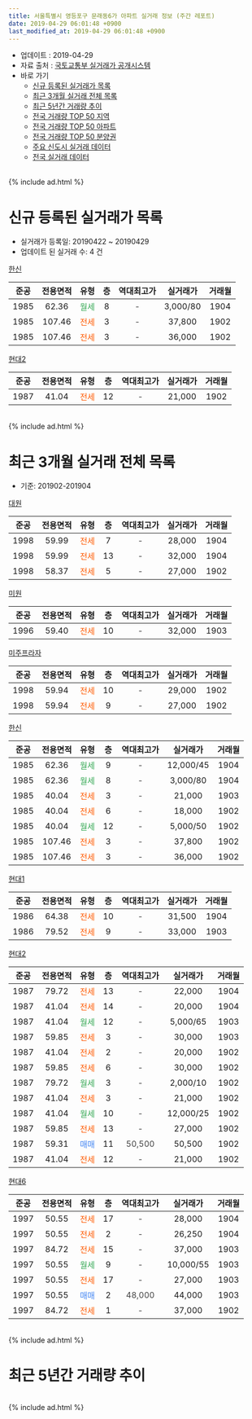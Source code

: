 ```yaml
---
title: 서울특별시 영등포구 문래동6가 아파트 실거래 정보 (주간 레포트)
date: 2019-04-29 06:01:48 +0900
last_modified_at: 2019-04-29 06:01:48 +0900
---
```


* 업데이트 : 2019-04-29
* 자료 출처 : [국토교통부 실거래가 공개시스템](http://rt.molit.go.kr)
* 바로 가기
    * [신규 등록된 실거래가 목록](#신규-등록된-실거래가-목록)
    * [최근 3개월 실거래 전체 목록](#최근-3개월-실거래-전체-목록)
    * [최근 5년간 거래량 추이](#최근-5년간-거래량-추이)
    * [전국 거래량 TOP 50 지역](https://inasie.github.io/apt-trade-info/최근-3개월-전국에서-가장-거래가-많이-발생한-지역)
    * [전국 거래량 TOP 50 아파트](https://inasie.github.io/apt-trade-info/최근-3개월-전국에서-가장-거래가-많이-발생한-아파트)
    * [전국 거래량 TOP 50 분양권](https://inasie.github.io/apt-trade-info/최근-3개월-전국에서-가장-거래가-많이-발생한-분양권)
    * [주요 신도시 실거래 데이터](https://inasie.github.io/apt-trade-info/주요-신도시)
    * [전국 실거래 데이터](https://inasie.github.io/apt-trade-info/전국)
<br>
{% include ad.html %}
<br>

# 신규 등록된 실거래가 목록
* 실거래가 등록일: 20190422 ~ 20190429
* 업데이트 된 실거래 수: 4 건


[한신](https://search.naver.com/search.naver?query=%EC%84%9C%EC%9A%B8%ED%8A%B9%EB%B3%84%EC%8B%9C+%EC%98%81%EB%93%B1%ED%8F%AC%EA%B5%AC+%EB%AC%B8%EB%9E%98%EB%8F%996%EA%B0%80+%ED%95%9C%EC%8B%A0)

|준공|전용면적|유형|층|역대최고가|실거래가|거래월|
|:---:|:---:|:---:|:---:|:---:|:---:|:---:|
|1985|62.36|<span style="color:#34a853">월세</span>|8|<span style="color:#444444">-</span>|3,000/80|1904|
|1985|107.46|<span style="color:#ff5a00">전세</span>|3|<span style="color:#444444">-</span>|37,800|1902|
|1985|107.46|<span style="color:#ff5a00">전세</span>|3|<span style="color:#444444">-</span>|36,000|1902|

[현대2](https://search.naver.com/search.naver?query=%EC%84%9C%EC%9A%B8%ED%8A%B9%EB%B3%84%EC%8B%9C+%EC%98%81%EB%93%B1%ED%8F%AC%EA%B5%AC+%EB%AC%B8%EB%9E%98%EB%8F%996%EA%B0%80+%ED%98%84%EB%8C%802)

|준공|전용면적|유형|층|역대최고가|실거래가|거래월|
|:---:|:---:|:---:|:---:|:---:|:---:|:---:|
|1987|41.04|<span style="color:#ff5a00">전세</span>|12|<span style="color:#444444">-</span>|21,000|1902|


<br>
{% include ad.html %}
<br>

# 최근 3개월 실거래 전체 목록
* 기준: 201902-201904


[대원](https://search.naver.com/search.naver?query=%EC%84%9C%EC%9A%B8%ED%8A%B9%EB%B3%84%EC%8B%9C+%EC%98%81%EB%93%B1%ED%8F%AC%EA%B5%AC+%EB%AC%B8%EB%9E%98%EB%8F%996%EA%B0%80+%EB%8C%80%EC%9B%90)

|준공|전용면적|유형|층|역대최고가|실거래가|거래월|
|:---:|:---:|:---:|:---:|:---:|:---:|:---:|
|1998|59.99|<span style="color:#ff5a00">전세</span>|7|<span style="color:#444444">-</span>|28,000|1904|
|1998|59.99|<span style="color:#ff5a00">전세</span>|13|<span style="color:#444444">-</span>|32,000|1904|
|1998|58.37|<span style="color:#ff5a00">전세</span>|5|<span style="color:#444444">-</span>|27,000|1902|

[미원](https://search.naver.com/search.naver?query=%EC%84%9C%EC%9A%B8%ED%8A%B9%EB%B3%84%EC%8B%9C+%EC%98%81%EB%93%B1%ED%8F%AC%EA%B5%AC+%EB%AC%B8%EB%9E%98%EB%8F%996%EA%B0%80+%EB%AF%B8%EC%9B%90)

|준공|전용면적|유형|층|역대최고가|실거래가|거래월|
|:---:|:---:|:---:|:---:|:---:|:---:|:---:|
|1996|59.40|<span style="color:#ff5a00">전세</span>|10|<span style="color:#444444">-</span>|32,000|1903|

[미주프라자](https://search.naver.com/search.naver?query=%EC%84%9C%EC%9A%B8%ED%8A%B9%EB%B3%84%EC%8B%9C+%EC%98%81%EB%93%B1%ED%8F%AC%EA%B5%AC+%EB%AC%B8%EB%9E%98%EB%8F%996%EA%B0%80+%EB%AF%B8%EC%A3%BC%ED%94%84%EB%9D%BC%EC%9E%90)

|준공|전용면적|유형|층|역대최고가|실거래가|거래월|
|:---:|:---:|:---:|:---:|:---:|:---:|:---:|
|1998|59.94|<span style="color:#ff5a00">전세</span>|10|<span style="color:#444444">-</span>|29,000|1902|
|1998|59.94|<span style="color:#ff5a00">전세</span>|9|<span style="color:#444444">-</span>|27,000|1902|

[한신](https://search.naver.com/search.naver?query=%EC%84%9C%EC%9A%B8%ED%8A%B9%EB%B3%84%EC%8B%9C+%EC%98%81%EB%93%B1%ED%8F%AC%EA%B5%AC+%EB%AC%B8%EB%9E%98%EB%8F%996%EA%B0%80+%ED%95%9C%EC%8B%A0)

|준공|전용면적|유형|층|역대최고가|실거래가|거래월|
|:---:|:---:|:---:|:---:|:---:|:---:|:---:|
|1985|62.36|<span style="color:#34a853">월세</span>|9|<span style="color:#444444">-</span>|12,000/45|1904|
|1985|62.36|<span style="color:#34a853">월세</span>|8|<span style="color:#444444">-</span>|3,000/80|1904|
|1985|40.04|<span style="color:#ff5a00">전세</span>|3|<span style="color:#444444">-</span>|21,000|1903|
|1985|40.04|<span style="color:#ff5a00">전세</span>|6|<span style="color:#444444">-</span>|18,000|1902|
|1985|40.04|<span style="color:#34a853">월세</span>|12|<span style="color:#444444">-</span>|5,000/50|1902|
|1985|107.46|<span style="color:#ff5a00">전세</span>|3|<span style="color:#444444">-</span>|37,800|1902|
|1985|107.46|<span style="color:#ff5a00">전세</span>|3|<span style="color:#444444">-</span>|36,000|1902|

[현대1](https://search.naver.com/search.naver?query=%EC%84%9C%EC%9A%B8%ED%8A%B9%EB%B3%84%EC%8B%9C+%EC%98%81%EB%93%B1%ED%8F%AC%EA%B5%AC+%EB%AC%B8%EB%9E%98%EB%8F%996%EA%B0%80+%ED%98%84%EB%8C%801)

|준공|전용면적|유형|층|역대최고가|실거래가|거래월|
|:---:|:---:|:---:|:---:|:---:|:---:|:---:|
|1986|64.38|<span style="color:#ff5a00">전세</span>|10|<span style="color:#444444">-</span>|31,500|1904|
|1986|79.52|<span style="color:#ff5a00">전세</span>|9|<span style="color:#444444">-</span>|33,000|1903|

[현대2](https://search.naver.com/search.naver?query=%EC%84%9C%EC%9A%B8%ED%8A%B9%EB%B3%84%EC%8B%9C+%EC%98%81%EB%93%B1%ED%8F%AC%EA%B5%AC+%EB%AC%B8%EB%9E%98%EB%8F%996%EA%B0%80+%ED%98%84%EB%8C%802)

|준공|전용면적|유형|층|역대최고가|실거래가|거래월|
|:---:|:---:|:---:|:---:|:---:|:---:|:---:|
|1987|79.72|<span style="color:#ff5a00">전세</span>|13|<span style="color:#444444">-</span>|22,000|1904|
|1987|41.04|<span style="color:#ff5a00">전세</span>|14|<span style="color:#444444">-</span>|20,000|1904|
|1987|41.04|<span style="color:#34a853">월세</span>|12|<span style="color:#444444">-</span>|5,000/65|1903|
|1987|59.85|<span style="color:#ff5a00">전세</span>|3|<span style="color:#444444">-</span>|30,000|1903|
|1987|41.04|<span style="color:#ff5a00">전세</span>|2|<span style="color:#444444">-</span>|20,000|1902|
|1987|59.85|<span style="color:#ff5a00">전세</span>|6|<span style="color:#444444">-</span>|30,000|1902|
|1987|79.72|<span style="color:#34a853">월세</span>|3|<span style="color:#444444">-</span>|2,000/10|1902|
|1987|41.04|<span style="color:#ff5a00">전세</span>|3|<span style="color:#444444">-</span>|21,000|1902|
|1987|41.04|<span style="color:#34a853">월세</span>|10|<span style="color:#444444">-</span>|12,000/25|1902|
|1987|59.85|<span style="color:#ff5a00">전세</span>|13|<span style="color:#444444">-</span>|27,000|1902|
|1987|59.31|<span style="color:#4285f3">매매</span>|11|<span style="color:#444444">50,500</span>|50,500|1902|
|1987|41.04|<span style="color:#ff5a00">전세</span>|12|<span style="color:#444444">-</span>|21,000|1902|

[현대6](https://search.naver.com/search.naver?query=%EC%84%9C%EC%9A%B8%ED%8A%B9%EB%B3%84%EC%8B%9C+%EC%98%81%EB%93%B1%ED%8F%AC%EA%B5%AC+%EB%AC%B8%EB%9E%98%EB%8F%996%EA%B0%80+%ED%98%84%EB%8C%806)

|준공|전용면적|유형|층|역대최고가|실거래가|거래월|
|:---:|:---:|:---:|:---:|:---:|:---:|:---:|
|1997|50.55|<span style="color:#ff5a00">전세</span>|17|<span style="color:#444444">-</span>|28,000|1904|
|1997|50.55|<span style="color:#ff5a00">전세</span>|2|<span style="color:#444444">-</span>|26,250|1904|
|1997|84.72|<span style="color:#ff5a00">전세</span>|15|<span style="color:#444444">-</span>|37,000|1903|
|1997|50.55|<span style="color:#34a853">월세</span>|9|<span style="color:#444444">-</span>|10,000/55|1903|
|1997|50.55|<span style="color:#ff5a00">전세</span>|17|<span style="color:#444444">-</span>|27,000|1903|
|1997|50.55|<span style="color:#4285f3">매매</span>|2|<span style="color:#444444">48,000</span>|44,000|1903|
|1997|84.72|<span style="color:#ff5a00">전세</span>|1|<span style="color:#444444">-</span>|37,000|1902|


<br>
{% include ad.html %}
<br>

# 최근 5년간 거래량 추이


<div style="width:100%;">
    <canvas id="deal_progress" height="200"></canvas>
</div>

<script>
new Chart(document.getElementById("deal_progress"), {
    type: 'line',
    data: {
        labels: ['201404','201405','201406','201407','201408','201409','201410','201411','201412','201501','201502','201503','201504','201505','201506','201507','201508','201509','201510','201511','201512','201601','201602','201603','201604','201605','201606','201607','201608','201609','201610','201611','201612','201701','201702','201703','201704','201705','201706','201707','201708','201709','201710','201711','201712','201801','201802','201803','201804','201805','201806','201807','201808','201809','201810','201811','201812','201901','201902','201903','201904'],
        datasets: [{
            label: '매매',
            pointRadius: 1,
            data: [5, 7, 8, 11, 10, 12, 12, 9, 13, 15, 29, 20, 11, 12, 17, 23, 15, 17, 22, 19, 8, 6, 11, 13, 22, 16, 16, 13, 17, 14, 15, 13, 5, 9, 5, 18, 13, 18, 16, 13, 5, 8, 11, 9, 14, 18, 21, 15, 18, 13, 12, 11, 14, 4, 4, 2, 1, 4, 1, 1, 0],
            borderColor: "rgba(255, 201, 14, 1)",
            backgroundColor: "rgba(255, 201, 14, 0.5)",
            fill: false,
            lineTension: 0
        },{
            label: '전월세',
            pointRadius: 1,
            data: [15, 13, 18, 19, 16, 17, 18, 14, 9, 16, 14, 16, 15, 10, 14, 4, 4, 7, 15, 10, 8, 18, 18, 15, 12, 11, 16, 23, 13, 12, 20, 6, 14, 18, 24, 16, 7, 14, 16, 13, 10, 12, 13, 7, 16, 15, 19, 16, 13, 8, 17, 16, 14, 18, 11, 12, 7, 8, 15, 8, 9],
            borderColor: "rgba(0, 141, 185, 1)",
            backgroundColor: "rgba(0, 141, 185, 0.5)",
            fill: false,
            lineTension: 0
        }
        ]
    },
    options: {
        responsive: true,
        title: {
            display: false
        },
        tooltips: {
            mode: 'index',
            intersect: false
        },
        hover: {
            mode: 'nearest',
            intersect: true
        },
        scales: {
            xAxes: [{
                display: true,
                scaleLabel: {
                    display: true,
                    labelString: '년/월'
                }
            }],
            yAxes: [{
                display: true,
                ticks: {
                    suggestedMin: 0,
                },
                scaleLabel: {
                    display: true,
                    labelString: '실거래 수'
                }
            }]
        }
    }
});

</script>


<br>
{% include ad.html %}
<br>

